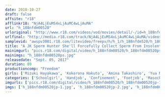 ```yaml
---
date: 2018-10-27
draft: false
affsite: "r18"
afflinkr18: "NjA4LjEuMS4xLjAuMC4wLjAuMA"
url: "h_188nfdm00520"
urloriginal: "http://www.r18.com/videos/vod/movies/detail/-/id=h_188nfdm00520"
urlfinal: "http://media.r18.com/track/NjA4LjEuMS4xLjAuMC4wLjAuMA/videos/vod/movies/detail/-/id=h_188nfdm00520"
samplevid: "awspv3001.r18.com/litevideo/freepv/h/h_1/h_188nfdm520/h_188nfdm520_dmb_w.mp4"
title: "A JK Sperm Hunter She'll Forcefully Collect Sperm From Insolent Creepy Men"
mainimgurl: "pics.r18.com/digital/video/h_188nfdm00520/h_188nfdm00520ps.jpg"
mainimgs: "h_188nfdm00520ps.jpg"
releasedate: "Sept. 05, 2017"
duration: 89
productioncomp: "Freedom"
girls: ['Mizuki Hayakawa', 'Kokorona Hakuto', 'Amina Takashiro', 'Yua Nanami', 'Chihiro Yamamoto']
categories: ['Schoolgirl', 'Handjob', 'Confinement', 'Footjob', 'Masochist Man', 'Hi-Def']
imgurls: ['pics.r18.com/digital/video/h_188nfdm00520/h_188nfdm00520jp-1.jpg', 'pics.r18.com/digital/video/h_188nfdm00520/h_188nfdm00520jp-2.jpg', 'pics.r18.com/digital/video/h_188nfdm00520/h_188nfdm00520jp-3.jpg', 'pics.r18.com/digital/video/h_188nfdm00520/h_188nfdm00520jp-4.jpg', 'pics.r18.com/digital/video/h_188nfdm00520/h_188nfdm00520jp-5.jpg', 'pics.r18.com/digital/video/h_188nfdm00520/h_188nfdm00520jp-6.jpg', 'pics.r18.com/digital/video/h_188nfdm00520/h_188nfdm00520jp-7.jpg', 'pics.r18.com/digital/video/h_188nfdm00520/h_188nfdm00520jp-8.jpg', 'pics.r18.com/digital/video/h_188nfdm00520/h_188nfdm00520jp-9.jpg', 'pics.r18.com/digital/video/h_188nfdm00520/h_188nfdm00520jp-10.jpg', 'pics.r18.com/digital/video/h_188nfdm00520/h_188nfdm00520jp-11.jpg', 'pics.r18.com/digital/video/h_188nfdm00520/h_188nfdm00520jp-12.jpg', 'pics.r18.com/digital/video/h_188nfdm00520/h_188nfdm00520jp-13.jpg', 'pics.r18.com/digital/video/h_188nfdm00520/h_188nfdm00520jp-14.jpg', 'pics.r18.com/digital/video/h_188nfdm00520/h_188nfdm00520jp-15.jpg', 'pics.r18.com/digital/video/h_188nfdm00520/h_188nfdm00520jp-16.jpg', 'pics.r18.com/digital/video/h_188nfdm00520/h_188nfdm00520jp-17.jpg', 'pics.r18.com/digital/video/h_188nfdm00520/h_188nfdm00520jp-18.jpg', 'pics.r18.com/digital/video/h_188nfdm00520/h_188nfdm00520jp-19.jpg', 'pics.r18.com/digital/video/h_188nfdm00520/h_188nfdm00520jp-20.jpg']
imgs: ['h_188nfdm00520jp-1.jpg', 'h_188nfdm00520jp-2.jpg', 'h_188nfdm00520jp-3.jpg', 'h_188nfdm00520jp-4.jpg', 'h_188nfdm00520jp-5.jpg', 'h_188nfdm00520jp-6.jpg', 'h_188nfdm00520jp-7.jpg', 'h_188nfdm00520jp-8.jpg', 'h_188nfdm00520jp-9.jpg', 'h_188nfdm00520jp-10.jpg', 'h_188nfdm00520jp-11.jpg', 'h_188nfdm00520jp-12.jpg', 'h_188nfdm00520jp-13.jpg', 'h_188nfdm00520jp-14.jpg', 'h_188nfdm00520jp-15.jpg', 'h_188nfdm00520jp-16.jpg', 'h_188nfdm00520jp-17.jpg', 'h_188nfdm00520jp-18.jpg', 'h_188nfdm00520jp-19.jpg', 'h_188nfdm00520jp-20.jpg']
---
```

